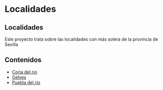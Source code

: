 # Localidades

## Localidades 

Este proyecto trata sobre las localidades con más solera de la provincia de Sevilla

## Contenidos
- [Coria del río](coria.md)
- [Gelves](gelves.md)
- [Puebla del río](puebla.md)
